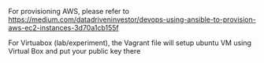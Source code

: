 For provisioning AWS, please refer to https://medium.com/datadriveninvestor/devops-using-ansible-to-provision-aws-ec2-instances-3d70a1cb155f

For Virtuabox (lab/experiment), the Vagrant file will setup ubuntu VM using Virtual Box and put your public key there
